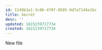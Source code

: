 ```yaml
---
id: 1148b1e1-3c06-470f-8505-9d7a7144a16c
title: Secret
desc: ''
updated: 1615239717734
created: 1615239717734
---
```


New file